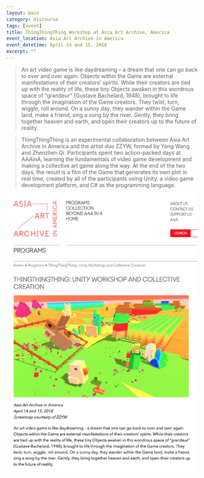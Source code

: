 ```yaml
---
layout: main
category: discourse
tags: [event]
title: ThingThingThing Workshop at Asia Art Archive, America
event_location: Asia Art Archive in America
event_datetime: April 14 and 15, 2018
excerpt: ""
---
```



> An art video game is like daydreaming – a dream that one can go back to over and over again. Objects within the Game are external manifestations of their creators’ spirits. While their creators are tied up with the reality of life, these tiny Objects awaken in this wondrous space of “grandeur” (Gustave Bachelard, 1948), brought to life through the imagination of the Game creators. They twist, turn, wiggle, roll around. On a sunny day, they wander within the Game land, make a friend, sing a song by the river. Gently, they bring together heaven and earth, and open their creators up to the future of reality.

> ThingThingThing is an experimental collaboration between Asia Art Archive in America and the artist duo ZZYW, formed by Yang Wang and Zhenzhen Qi. Participants spent two action-packed days at AAAinA, learning the fundamentals of video game development and making a collective art game along the way. At the end of the two days, the result is a film of the Game that generates its own plot in real time, created by all of the participants using Unity, a video game development platform, and C# as the programming language.


![](/assets/image/di/di_36.png)
